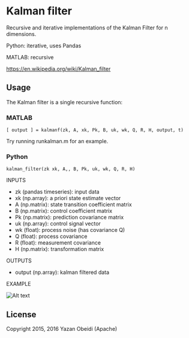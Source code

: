 # Kalman filter
Recursive and iterative implementations of the Kalman Filter for n dimensions.

Python: iterative, uses Pandas

MATLAB: recursive

https://en.wikipedia.org/wiki/Kalman_filter

## Usage

The Kalman filter is a single recursive function:

### MATLAB

```[ output ] = kalmanf(zk, A, xk, Pk, B, uk, wk, Q, R, H, output, t)```

Try running runkalman.m for an example.

### Python

```kalman_filter(zk xk, A,, B, Pk, uk, wk, Q, R, H)```

INPUTS

* zk (pandas timeseries): input data
* xk (np.array): a priori state estimate vector
* A (np.matrix): state transition coefficient matrix
* B (np.matrix): control coefficient matrix
* Pk (np.matrix): prediction covariance matrix
* uk (np.array): control signal vector
* wk (float): process noise (has covariance Q)
* Q (float): process covariance
* R (float): measurement covariance
* H (np.matrix):  transformation matrix

OUTPUTS

* output (np.array): kalman filtered data

EXAMPLE

![Alt text](kalman_filtering_1.png?raw=true "Title")

## License
Copyright 2015, 2016 Yazan Obeidi (Apache)
